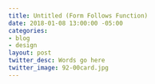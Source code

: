 ```yaml
---
title: Untitled (Form Follows Function)
date: 2018-01-08 13:00:00 -05:00
categories:
- blog
- design
layout: post
twitter_desc: Words go here
twitter_image: 92-00card.jpg
---
```

